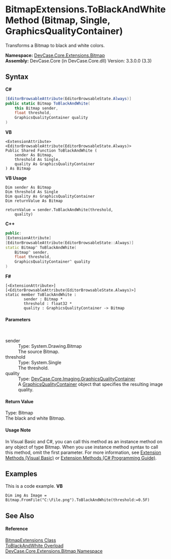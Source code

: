 # BitmapExtensions.ToBlackAndWhite Method (Bitmap, Single, GraphicsQualityContainer)
 

Transforms a Bitmap to black and white colors.

**Namespace:**&nbsp;<a href="N_DevCase_Core_Extensions_Bitmap">DevCase.Core.Extensions.Bitmap</a><br />**Assembly:**&nbsp;DevCase.Core (in DevCase.Core.dll) Version: 3.3.0.0 (3.3)

## Syntax

**C#**<br />
``` C#
[EditorBrowsableAttribute(EditorBrowsableState.Always)]
public static Bitmap ToBlackAndWhite(
	this Bitmap sender,
	float threshold,
	GraphicsQualityContainer quality
)
```

**VB**<br />
``` VB
<ExtensionAttribute>
<EditorBrowsableAttribute(EditorBrowsableState.Always)>
Public Shared Function ToBlackAndWhite ( 
	sender As Bitmap,
	threshold As Single,
	quality As GraphicsQualityContainer
) As Bitmap
```

**VB Usage**<br />
``` VB Usage
Dim sender As Bitmap
Dim threshold As Single
Dim quality As GraphicsQualityContainer
Dim returnValue As Bitmap

returnValue = sender.ToBlackAndWhite(threshold, 
	quality)
```

**C++**<br />
``` C++
public:
[ExtensionAttribute]
[EditorBrowsableAttribute(EditorBrowsableState::Always)]
static Bitmap^ ToBlackAndWhite(
	Bitmap^ sender, 
	float threshold, 
	GraphicsQualityContainer^ quality
)
```

**F#**<br />
``` F#
[<ExtensionAttribute>]
[<EditorBrowsableAttribute(EditorBrowsableState.Always)>]
static member ToBlackAndWhite : 
        sender : Bitmap * 
        threshold : float32 * 
        quality : GraphicsQualityContainer -> Bitmap 

```


#### Parameters
&nbsp;<dl><dt>sender</dt><dd>Type: System.Drawing.Bitmap<br />The source Bitmap.</dd><dt>threshold</dt><dd>Type: System.Single<br />The threshold.</dd><dt>quality</dt><dd>Type: <a href="T_DevCase_Core_Imaging_GraphicsQualityContainer">DevCase.Core.Imaging.GraphicsQualityContainer</a><br />A <a href="T_DevCase_Core_Imaging_GraphicsQualityContainer">GraphicsQualityContainer</a> object that specifies the resulting image quality.</dd></dl>

#### Return Value
Type: Bitmap<br />The black and white Bitmap.

#### Usage Note
In Visual Basic and C#, you can call this method as an instance method on any object of type Bitmap. When you use instance method syntax to call this method, omit the first parameter. For more information, see <a href="https://docs.microsoft.com/dotnet/visual-basic/programming-guide/language-features/procedures/extension-methods">Extension Methods (Visual Basic)</a> or <a href="https://docs.microsoft.com/dotnet/csharp/programming-guide/classes-and-structs/extension-methods">Extension Methods (C# Programming Guide)</a>.

## Examples
This is a code example. 
**VB**<br />
``` VB
Dim img As Image = Bitmap.FromFile("C:\File.png").ToBlackAndWhite(threshold:=0.5F)
```


## See Also


#### Reference
<a href="T_DevCase_Core_Extensions_Bitmap_BitmapExtensions">BitmapExtensions Class</a><br /><a href="Overload_DevCase_Core_Extensions_Bitmap_BitmapExtensions_ToBlackAndWhite">ToBlackAndWhite Overload</a><br /><a href="N_DevCase_Core_Extensions_Bitmap">DevCase.Core.Extensions.Bitmap Namespace</a><br />